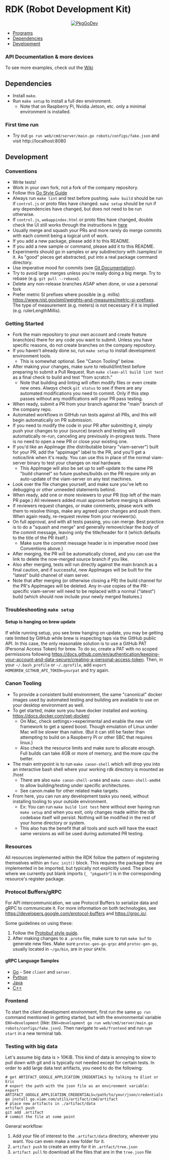# RDK (Robot Development Kit)

<p align="center">
  <a href="https://go.viam.com/pkg/go.viam.com/rdk/"><img src="https://pkg.go.dev/badge/go.viam.com/rdk" alt="PkgGoDev"></a>
</p>

* [Programs](#programs)
* [Dependencies](#dependencies)
* [Development](#development)

### API Documentation & more devices
To see more examples, check out the [Wiki](https://github.com/viamrobotics/rdk/wiki)

## Dependencies

* Install `make`.
* Run `make setup` to install a full dev environment.
  * Note that on Raspberry Pi, Nvidia Jetson, etc. only a minimal environment is installed.

### First time run

* Try out `go run web/cmd/server/main.go robots/configs/fake.json` and visit http://localhost:8080

## Development

### Conventions
* Write tests!
* Work in your own fork, not a fork of the company repository.
* Follow this [Go Style Guide](https://github.com/uber-go/guide/blob/master/style.md)
* Always run `make lint` and test before pushing. `make build` should be run if `control.js` or proto files have changed. `make setup` should be run if any dependencies have changed, but does not need to be run otherwise.
* If `control.js`, `webappindex.html` or proto files have changed, double check the UI still works through the instructions in [here](#first-time-run)
* Usually merge and squash your PRs and more rarely do merge commits with each commit being a logical unit of work.
* If you add a new package, please add it to this README.
* If you add a new sample or command, please add it to this README.
* Experiments should go in samples or any subdirectory with /samples/ in it. As "good" pieces get abstracted, put into a real package command directory.
* Use imperative mood for commits (see [Git Documentation](https://git.kernel.org/pub/scm/git/git.git/tree/Documentation/SubmittingPatches?id=a5828ae6b52137b913b978e16cd2334482eb4c1f#n136)).
* Try to avoid large merges unless you're really doing a big merge. Try to rebase (e.g. `git pull --rebase`).
* Delete any non-release branches ASAP when done, or use a personal fork
* Prefer metric SI prefixes where possible (e.g. millis) https://www.nist.gov/pml/weights-and-measures/metric-si-prefixes. The type of measurement (e.g. meters) is not necessary if it is implied (e.g. rulerLengthMillis).

### Getting Started
* Fork the main repository to your own account and create feature branch(es) there for any code you want to submit. Unless you have specific reasons, do not create branches on the company repository.
* If you haven't already done so, run `make setup` to install development environment tools.
  * This is somewhat optional. See "Canon Tooling" below.
* After making your changes, make sure to rebuild/lint/test before preparing to submit a Pull Request. Run `make clean-all build lint test` as a final check to build and test "from scratch."
  * Note that building and linting will often modify files or even create new ones. *Always* check `git status` to see if there are any automated modifications you need to commit. Only if this step passes without any modifications will your PR pass testing.
* When ready, submit a PR from your branch against the "main" branch of the company repo.
* Automated workflows in GitHub run tests against all PRs, and this will begin automatically on PR submission.
* If you need to modify the code in your PR after submitting it, simply push your changes to your (source) branch and testing will automatically re-run, canceling any previously in-progress tests. There is no need to open a new PR or close your existing one.
* If you'd like an AppImage (the distributable binary "viam-server") built for your PR, add the "appimage" label to the PR, and you'll get a notice/link when it's ready. You can use this in place of the normal viam-server binary to test your changes on real hardware.
  * This AppImage will also be set up to self-update to the same PR "build channel" so future pushes/builds on the PR require only an auto-update of the viam-server on any test machines.
* Look over the file changes yourself, and make sure you've left no debugging or other unneeded statements behind.
* When ready, add one or more reviewers to your PR (top left of the main PR page.) All reviewers added must approve before merging is allowed.
* If reviewers request changes, or make comments, please work with them to resolve things, make any agreed upon changes and push them. When again ready, re-request review from your reviewer(s).
* On full approval, and with all tests passing, you can merge. Best practice is to do a "squash and merge" and generally remove/clear the _body_ of the commit message, leaving only the title/header for it (which defaults to the title of the PR itself.)
  * Make sure the commit message header is in imperative mood (see Conventions above.)
* After merging, the PR will be automatically closed, and you can use the link to delete the now-merged source branch if you like.
* Also after merging, tests will run directly against the main branch as a final caution, and if successful, new AppImages will be built for the "latest" build channel of viam server.
* Note that after merging (or otherwise closing a PR) the build channel for the PR's AppImages will be deleted. Any in-use copies of the PR-specific viam-server will need to be replaced with a normal ("latest") build (which should now include your newly merged features.)

### Troubleshooting `make setup`

#### Setup is hanging on brew update
If while running setup, you see brew hanging on update, you may be getting rate limited by GitHub while brew is inspecting taps via the GitHub public API. In this case, the only reasonable solution is to use a GitHub PAT (Personal Access Token) for brew. To do so, create a PAT with no scoped permissions following https://docs.github.com/en/authentication/keeping-your-account-and-data-secure/creating-a-personal-access-token. Then, in your `~/.bash_profile` or `~/.zprofile`, add `export HOMEBREW_GITHUB_API_TOKEN=yourpat` and try again.

### Canon Tooling
* To provide a consistent build environment, the same "canonical" docker images used by automated testing and building are available to use on your desktop environment as well.
* To get started, make sure you have docker installed and working. https://docs.docker.com/get-docker/
  * On Mac, check settings>>experimental and enable the new virt framework to get a speed boost. Though emulation of Linux under Mac will be slower than native. (But it can still be faster than attempting to build on a Raspberry Pi or other SBC that requires linux.)
  * Also check the resource limits and make sure to allocate enough. Full builds can take 4GB or more of memory, and the more cpu the better.
* The main entrypoint is to run `make canon-shell` which will drop you into an interactive bash shell where your working rdk directory is mounted as /host
  * There are also `make canon-shell-arm64` and `make canon-shell-amd64` to allow building/testing under specific architectures.
  * See canon.make for other related make targets.
* From here, you can run any development tasks you need, without installing tooling to your outside environment.
  * Ex: You can run `make build lint test` here without ever having run `make setup` and when you exit, only changes made within the rdk codebase itself will persist. Nothing will be modified in the rest of your home directory or system.
  * This also has the benefit that all tools and such will have the exact same versions as will be used during automated PR testing.

### Resources

All resources implemented within the RDK follow the pattern of registering themselves within an `func init()` block. This requires the package they are implemented in be imported, but typically not explicitly used. The place where we currently put blank imports (`_ "pkgpath"`) is in the corresponding resource's register package.

### Protocol Buffers/gRPC

For API intercommunication, we use Protocol Buffers to serialize data and gRPC to communicate it. For more information on both technologies, see https://developers.google.com/protocol-buffers and https://grpc.io/.

Some guidelines on using these:
1. Follow the [Protobuf style guide](https://docs.buf.build/style-guide/).
1. After making changes to a `.proto` file, make sure to run `make buf` to generate new files. Make sure `protoc-gen-go-grpc` and `protoc-gen-go`, usually located in `~/go/bin`, are in your `$PATH`.

#### gRPC Language Samples

* [Go](./grpc) - See `client` and `server`.
* [Python](./grpc/python)
* [Java](./grpc/java)
* [C++](./grpc/cpp)

### Frontend

To start the client development environment, first run the same `go run` command mentioned in getting started, but with the environmental variable `ENV=development` (like: `ENV=development go run web/cmd/server/main.go robots/configs/fake.json`). Then navigate to `web/frontend` and run `npm start` in a new terminal tab.

### Testing with big data

Let's assume big data is > 10KiB. This kind of data is annoying to slow to pull down with git and is typically not needed except for certain tests. In order to add large data test artifacts, you need to do the following:

```
# get ARTIFACT_GOOGLE_APPLICATION_CREDENTIALS by talking to Eliot or Eric
# export the path with the json file as an environment variable: 
export ARTIFACT_GOOGLE_APPLICATION_CREDENTIALS=/path/to/your/json/credentials
go install go.viam.com/utils/artifact/cmd/artifact
# place new artifacts in ./artifact/data
artifact push
git add .artifact
# commit the file at some point
```

General workflow:
1. Add your file of interest to the `.artifact/data` directory, wherever you want. You can even make a new folder for it.
2. `artifact push` to create an entry for it in `.artfact/tree.json`
3. `artifact pull` to download all the files that are in the `tree.json` file